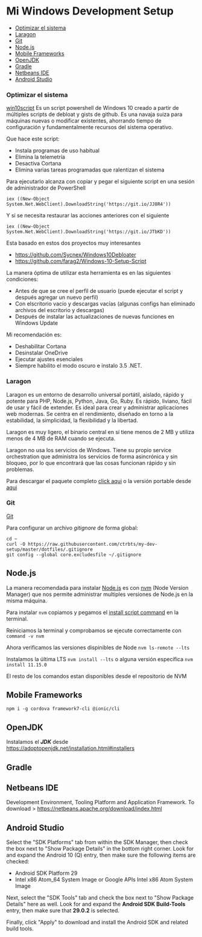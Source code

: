 # Mi Windows Development Setup

- [Optimizar el sistema](#optimizar-el-sistema)
- [Laragon](#laragon)
- [Git](#git)
- [Node.js](#node.js)
- [Mobile Frameworks](#mobile-frameworks)
- [OpenJDK](#openjdk)
- [Gradle](#gradle)
- [Netbeans IDE](#netbeans-ide)
- [Android Studio](#android-studio)


### Optimizar el sistema

[win10script](https://github.com/ChrisTitusTech/win10script) Es un script powershell de Windows 10 creado a partir de múltiples scripts de debloat y gists de github. Es una navaja suiza para máquinas nuevas o modificar existentes, ahorrando tiempo de configuración y fundamentalmente recursos del sistema operativo.

Que hace este script:
- Instala programas de uso habitual
- Elimina la telemetría
- Desactiva Cortana
- Elimina varias tareas programadas que ralentizan el sistema

Para ejecutarlo alcanza con copiar y pegar el siguiente script en una sesión de administrador de PowerShell

    iex ((New-Object System.Net.WebClient).DownloadString('https://git.io/JJ8R4'))

Y si se necesita restaurar las acciones anteriores con el siguiente

    iex ((New-Object System.Net.WebClient).DownloadString('https://git.io/JTbKD'))

Esta basado en estos dos proyectos muy interesantes
- https://github.com/Sycnex/Windows10Debloater
- https://github.com/farag2/Windows-10-Setup-Script

La manera óptima de utilizar esta herramienta es en las siguientes condiciones:
- Antes de que se cree el perfil de usuario (puede ejecutar el script y después agregar un nuevo perfil)
- Con elscritorio vacío y descargas vacías (algunas configs han eliminado archivos del escritorio y descargas)
- Después de instalar las actualizaciones de nuevas funciones en Windows Update

Mi recomendación es:
- Deshabilitar Cortana
- Desinstalar OneDrive
- Ejecutar ajustes esenciales
- Siempre habilito el modo oscuro e instalo 3.5 .NET.


### Laragon
Laragon es un entorno de desarrollo universal portátil, aislado, rápido y potente para PHP, Node.js, Python, Java, Go, Ruby. Es rápido, liviano, fácil de usar y fácil de extender. Es ideal para crear y administrar aplicaciones web modernas. Se centra en el rendimiento, diseñado en torno a la estabilidad, la simplicidad, la flexibilidad y la libertad. 

Laragon es muy ligero, el binario central en sí tiene menos de 2 MB y utiliza menos de 4 MB de RAM cuando se ejecuta.

Laragon no usa los servicios de Windows. Tiene su propio service orchestration que administra los servicios de forma asincrónica y sin bloqueo, por lo que encontrará que las cosas funcionan rápido y sin problemas.

Para descargar el paquete completo [click aqui](https://github.com/leokhoa/laragon/releases/download/5.0.0/laragon-wamp.exe) o la versión portable desde [
aqui](https://github.com/leokhoa/laragon/releases/download/5.0.0/laragon-portable.zip)

### Git

[Git](https://git-scm.com/)

Para configurar un archivo *gitignore* de forma global:

  ```
  cd ~
  curl -O https://raw.githubusercontent.com/ctrbts/my-dev-setup/master/dotfiles/.gitignore
  git config --global core.excludesfile ~/.gitignore
  ```

## Node.js

La manera recomendada para instalar [Node.js](http://nodejs.org/) es con [nvm](https://github.com/creationix/nvm) (Node Version Manager) que nos permite administrar multiples versiones de Node.js en la misma máquina.

Para instalar `nvm` copiamos y pegamos el [install script command](https://github.com/creationix/nvm#install--update-script) en la terminal.

Reiniciamos la terminal y comprobamos se ejecute correctamente con `command -v nvm`

Ahora verificamos las versiones dispinibles de Node `nvm ls-remote --lts`

Instalamos la última LTS `nvm install --lts` o alguna versión específica `nvm install 11.15.0`

El resto de los comandos estan disponibles desde el repositorio de NVM


## Mobile Frameworks

`npm i -g cordova framework7-cli @ionic/cli`


## OpenJDK

Instalamos el ***JDK*** desde https://adoptopenjdk.net/installation.html#installers

## Gradle

## Netbeans IDE

Development Environment, Tooling Platform and Application Framework.
To download > https://netbeans.apache.org/download/index.html

## Android Studio

Select the "SDK Platforms" tab from within the SDK Manager, then check the box next to "Show Package Details" in the bottom right corner. Look for and expand the Android 10 (Q) entry, then make sure the following items are checked:

- Android SDK Platform 29
- Intel x86 Atom_64 System Image or Google APIs Intel x86 Atom System Image

Next, select the "SDK Tools" tab and check the box next to "Show Package Details" here as well. Look for and expand the **Android SDK Build-Tools** entry, then make sure that **29.0.2** is selected.

Finally, click "Apply" to download and install the Android SDK and related build tools.

